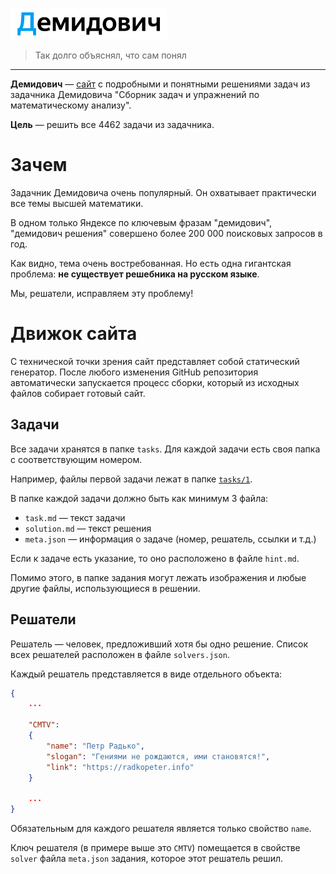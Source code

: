 ![Демидович](repo-data/logo.png)
> Так долго объяснял, что сам понял
---

**Демидович** — [сайт](https://dodem.ru) с подробными и понятными решениями задач из задачника Демидовича "Сборник задач и упражнений по математическому анализу".

**Цель** — решить все 4462 задачи из задачника.

# Зачем

Задачник Демидовича очень популярный. Он охватывает практически все темы высшей математики.

В одном только Яндексе по ключевым фразам "демидович", "демидович решения" совершено более 200 000 поисковых запросов в год.

Как видно, тема очень востребованная. Но есть одна гигантская проблема: **не существует решебника на русском языке**.

Мы, решатели, исправляем эту проблему!

# Движок сайта

С технической точки зрения сайт представляет собой статический генератор. После любого изменения GitHub репозитория автоматически запускается процесс сборки, который из исходных файлов собирает готовый сайт.

## Задачи

Все задачи хранятся в папке `tasks`. Для каждой задачи есть своя папка с соответствующим номером.

Например, файлы первой задачи лежат в папке 
[`tasks/1`](tasks/1).

В папке каждой задачи должно быть как минимум 3 файла:

* `task.md` — текст задачи
* `solution.md` — текст решения
* `meta.json` — информация о задаче (номер, решатель, ссылки и т.д.)

Если к задаче есть указание, то оно расположено в файле `hint.md`.

Помимо этого, в папке задания могут лежать изображения и любые другие файлы, использующиеся в решении.

## Решатели

Решатель — человек, предложивший хотя бы одно решение. Список всех решателей расположен в файле `solvers.json`.

Каждый решатель представляется в виде отдельного объекта:

```json
{
    ...

    "CMTV":
    {
        "name": "Петр Радько",
        "slogan": "Гениями не рождаются, ими становятся!",
        "link": "https://radkopeter.info"
    }

    ...
}
```

Обязательным для каждого решателя является только свойство `name`.

Ключ решателя (в примере выше это `CMTV`) помещается в свойстве `solver` файла `meta.json` задания, которое этот решатель решил.